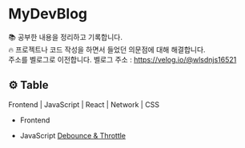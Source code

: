 # MyDevBlog

📚 공부한 내용을 정리하고 기록합니다.<br>
🔥 프로젝트나 코드 작성을 하면서 들었던 의문점에 대해 해결합니다.<br>
주소를 벨로그로 이전합니다.
벨로그 주소 : https://velog.io/@wlsdnjs16521

## ⚙ Table

Frontend | JavaScript | React | Network | CSS

- Frontend

- JavaScript
  [Debounce & Throttle](https://github.com/Jin1won/MyDevBlog/blob/main/JavaScript/Debounce%20%26%20Throttle.md)
